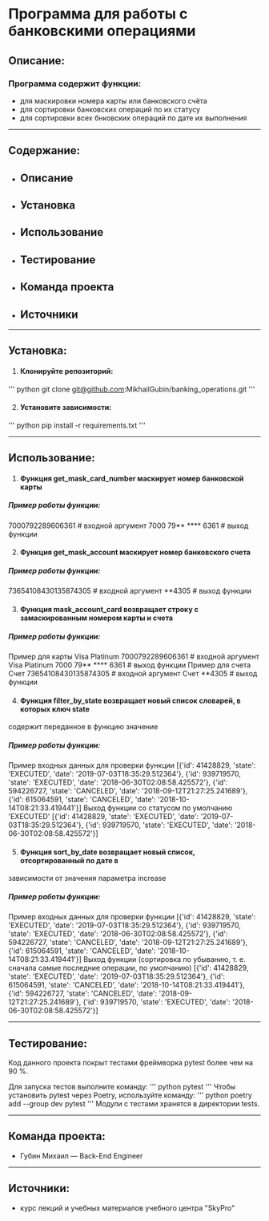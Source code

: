 # Программа для работы с банковскими операциями

## Описание:
### Программа содержит функции:
- для маскировки номера карты или банковского счёта
- для сортировки банковских операций по их статусу
- для сортировки всех бнковских операций по дате их выполнения

---

## Содержание:
* ## <a id="title1">Описание</a>
* ## <a id="title1">Установка</a>
* ## <a id="title1">Использование</a>
* ## <a id="title1">Тестирование</a>
* ## <a id="title1">Команда проекта</a>
* ## <a id="title1">Источники</a>

---

## Установка:
1. #### Клонируйте репозиторий:
'''
python
git clone git@github.com:MikhailGubin/banking_operations.git
'''

2. #### Установите зависимости:
'''
python
pip install -r requirements.txt
'''

---

## Использование:
1. #### Функция get_mask_card_number маскирует номер банковской карты
##### Пример работы функции:
7000792289606361  # входной аргумент
7000 79** **** 6361  # выход функции

2. #### Функция get_mask_account маскирует номер банковского счета
##### Пример работы функции:
73654108430135874305 # входной аргумент
**4305 # выход функции

3. #### Функция mask_account_card возвращает строку с замаскированным номером карты и счета
##### Пример работы функции:
Пример для карты
Visa Platinum 7000792289606361  # входной аргумент
Visa Platinum 7000 79** **** 6361  # выход функции
Пример для счета
Счет 73654108430135874305  # входной аргумент
Счет **4305  # выход функции

4. #### Функция filter_by_state возвращает новый список словарей, в которых ключ state
содержит переданное в функцию значение
##### Пример работы функции:
Пример входных данных для проверки функции
[{'id': 41428829, 'state': 'EXECUTED', 'date': '2019-07-03T18:35:29.512364'},
{'id': 939719570, 'state': 'EXECUTED', 'date': '2018-06-30T02:08:58.425572'},
{'id': 594226727, 'state': 'CANCELED', 'date': '2018-09-12T21:27:25.241689'},
{'id': 615064591, 'state': 'CANCELED', 'date': '2018-10-14T08:21:33.419441'}]
Выход функции со статусом по умолчанию 'EXECUTED'
[{'id': 41428829, 'state': 'EXECUTED', 'date': '2019-07-03T18:35:29.512364'}, 
{'id': 939719570, 'state': 'EXECUTED', 'date': '2018-06-30T02:08:58.425572'}]

5. #### Функция sort_by_date возвращает новый список, отсортированный по дате в
зависимости от значения параметра increase
##### Пример работы функции:
Пример входных данных для проверки функции
[{'id': 41428829, 'state': 'EXECUTED', 'date': '2019-07-03T18:35:29.512364'},
{'id': 939719570, 'state': 'EXECUTED', 'date': '2018-06-30T02:08:58.425572'},
{'id': 594226727, 'state': 'CANCELED', 'date': '2018-09-12T21:27:25.241689'},
{'id': 615064591, 'state': 'CANCELED', 'date': '2018-10-14T08:21:33.419441'}]
Выход функции (сортировка по убыванию, т. е. сначала самые последние операции, по умолчанию)
[{'id': 41428829, 'state': 'EXECUTED', 'date': '2019-07-03T18:35:29.512364'},
{'id': 615064591, 'state': 'CANCELED', 'date': '2018-10-14T08:21:33.419441'},
{'id': 594226727, 'state': 'CANCELED', 'date': '2018-09-12T21:27:25.241689'},
{'id': 939719570, 'state': 'EXECUTED', 'date': '2018-06-30T02:08:58.425572'}]

---

## Тестирование:
Код данного проекта покрыт тестами фреймворка pytest более чем на 90 %. 

Для запуска тестов выполните команду:
'''
python
pytest
'''
Чтобы установить pytest через Poetry, используйте команду:
'''
python
poetry add --group dev pytest
'''
Модули с тестами хранятся в директории tests\. 

---

## Команда проекта:
* Губин Михаил — Back-End Engineer

---

## Источники:
* курс лекций и учебных материалов учебного центра "SkyPro"
